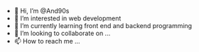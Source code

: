 - 👋 Hi, I’m @And90s
- 👀 I’m interested in web development
- 🌱 I’m currently learning front end and backend programming
- 💞️ I’m looking to collaborate on ...
- 📫 How to reach me ...

<!---
And90s/And90s is a ✨ special ✨ repository because its `README.md` (this file) appears on your GitHub profile.
You can click the Preview link to take a look at your changes.
--->
